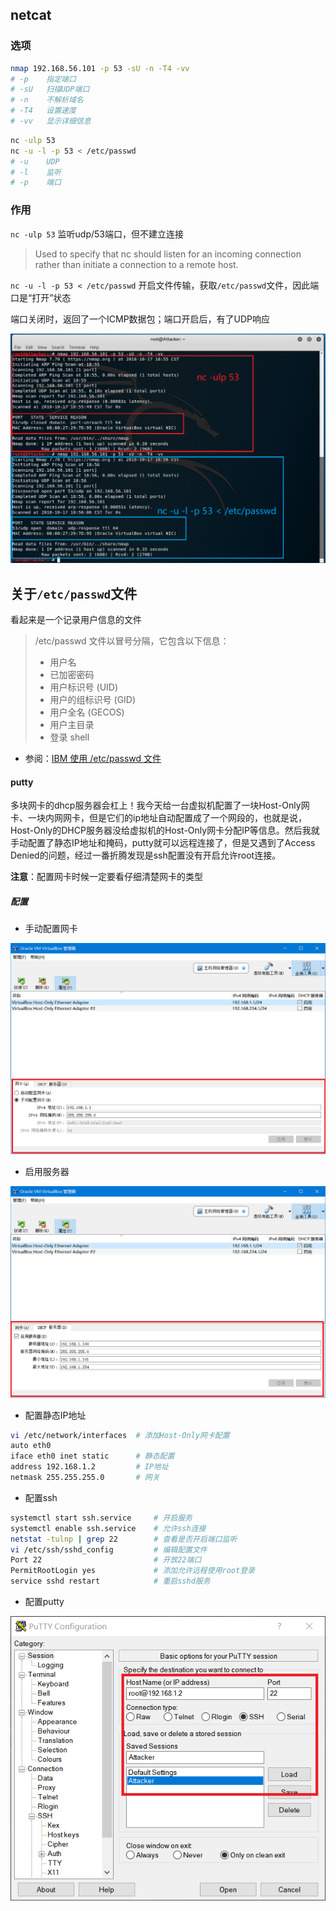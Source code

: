## netcat

### 选项
```bash
nmap 192.168.56.101 -p 53 -sU -n -T4 -vv
# -p    指定端口
# -sU   扫描UDP端口
# -n    不解析域名
# -T4   设置速度
# -vv   显示详细信息
```

```bash
nc -ulp 53
nc -u -l -p 53 < /etc/passwd
# -u    UDP
# -l    监听
# -p    端口
```

### 作用
`nc -ulp 53` 监听udp/53端口，但不建立连接
> Used to specify that nc should listen for an incoming connection rather than initiate a connection to a remote host. 

`nc -u -l -p 53 < /etc/passwd` 开启文件传输，获取`/etc/passwd`文件，因此端口是“打开”状态

端口关闭时，返回了一个ICMP数据包；端口开启后，有了UDP响应

![](nc.png)

## 关于`/etc/passwd`文件

看起来是一个记录用户信息的文件
> /etc/passwd 文件以冒号分隔，它包含以下信息：
> - 用户名
> - 已加密密码
> - 用户标识号 (UID)
> - 用户的组标识号 (GID)
> - 用户全名 (GECOS)
> - 用户主目录
> - 登录 shell

- 参阅：[IBM 使用 /etc/passwd 文件](https://www.ibm.com/support/knowledgecenter/zh/ssw_aix_71/com.ibm.aix.security/passwords_etc_passwd_file.htm)

#### putty

多块网卡的dhcp服务器会杠上！我今天给一台虚拟机配置了一块Host-Only网卡、一块内网网卡，但是它们的ip地址自动配置成了一个网段的，也就是说，Host-Only的DHCP服务器没给虚拟机的Host-Only网卡分配IP等信息。然后我就手动配置了静态IP地址和掩码，putty就可以远程连接了，但是又遇到了Access Denied的问题，经过一番折腾发现是ssh配置没有开启允许root连接。


**注意**：配置网卡时候一定要看仔细清楚网卡的类型

##### 配置
- 手动配置网卡

![](ssh/adapterA.png)

- 启用服务器

![](ssh/adapterD.png)

- 配置静态IP地址

```bash
vi /etc/network/interfaces  # 添加Host-Only网卡配置
auto eth0
iface eth0 inet static      # 静态配置
address 192.168.1.2         # IP地址
netmask 255.255.255.0       # 网关
```

- 配置ssh

```bash
systemctl start ssh.service     # 开启服务
systemctl enable ssh.service    # 允许ssh连接
netstat -tulnp | grep 22        # 查看是否开启端口监听
vi /etc/ssh/sshd_config         # 编辑配置文件
Port 22                         # 开放22端口
PermitRootLogin yes             # 添加允许远程使用root登录
service sshd restart            # 重启sshd服务
```

- 配置putty

![](ssh/putty.png)